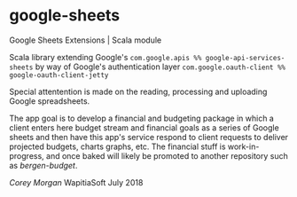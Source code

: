 # google-sheets
Google Sheets Extensions | Scala module

Scala library extending Google's ```com.google.apis %% google-api-services-sheets```
by way of Google's authentication layer ```com.google.oauth-client %% google-oauth-client-jetty```

Special attentention is made on the reading, processing and uploading Google spreadsheets.

The app goal is to develop a financial and budgeting package in which a client 
enters here budget stream and financial goals as a series of Google sheets and
then have this app's service respond to client requests to deliver projected
budgets, charts graphs, etc.
The financial stuff is work-in-progress, and once baked will likely be promoted
to another repository such as *bergen-budget*.

*Corey Morgan*
WapitiaSoft
July 2018
